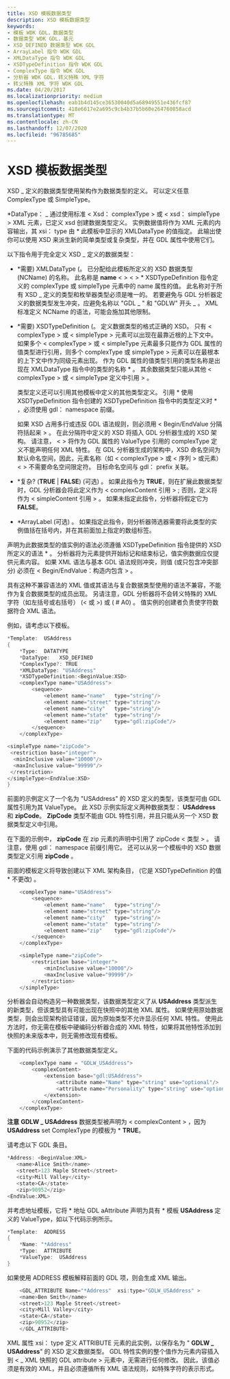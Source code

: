 ```yaml
---
title: XSD 模板数据类型
description: XSD 模板数据类型
keywords:
- 模板 WDK GDL，数据类型
- 数据类型 WDK GDL，基元
- XSD_DEFINED 数据类型 WDK GDL
- ArrayLabel 指令 WDK GDL
- XMLDataType 指令 WDK GDL
- XSDTypeDefinition 指令 WDK GDL
- ComplexType 指令 WDK GDL
- 分析器 WDK GDL，转义特殊 XML 字符
- 转义特殊 XML 字符 WDK GDL
ms.date: 04/20/2017
ms.localizationpriority: medium
ms.openlocfilehash: eab1b4d145ce36530040d5a68949551e436fcf87
ms.sourcegitcommit: 418e6617e2a695c9cb4b37b5b60e264760858acd
ms.translationtype: MT
ms.contentlocale: zh-CN
ms.lasthandoff: 12/07/2020
ms.locfileid: "96785685"
---
```

# <a name="xsd-template-data-types"></a>XSD 模板数据类型


XSD \_ 定义的数据类型使用架构作为数据类型的定义。 可以定义任意 ComplexType 或 SimpleType。

\*DataType： \_ 通过使用标准 &lt; Xsd： complexType &gt; 或 &lt; xsd： simpleType &gt; XML 元素，已定义 xsd 创建数据类型定义。 实例数据值将作为 XML 元素的内容输出，其 xsi： type 由 \* 此模板中显示的 XMLDataType 的值指定。 此输出使你可以使用 XSD 来派生新的简单类型或复杂类型，并在 GDL 属性中使用它们。

以下指令用于完全定义 XSD \_ 定义的数据类型：

-   \*需要) XMLDataType (。 已分配给此模板所定义的 XSD 数据类型 (NCName) 的名称。 此名称是 **name** &lt; &gt; &lt; &gt; \* XSDTypeDefinition 指令定义的 complexType 或 simpleType 元素中的 name 属性的值。 此名称对于所有 XSD \_ 定义的类型和枚举器类型必须是唯一的。 若要避免与 GDL 分析器定义的数据类型发生冲突，应避免名称以 "GDL \_ " 和 "GDLW" 开头 \_ 。 XML 标准定义 NCName 的语法，可能会施加其他限制。

-   \*需要) XSDTypeDefinition (。 定义数据类型的格式正确的 XSD。 只有 &lt; complexType &gt; 或 &lt; simpleType &gt; 元素可以出现在最靠近根的上下文中。 如果多个 &lt; complexType &gt; 或 &lt; simpleType 元素最多只能作为 GDL 属性的值类型进行引用，则多个 complexType 或 simpleType &gt; 元素可以在最根本的上下文中作为同级元素出现。 作为 GDL 属性的值类型引用的类型名称是出现在 XMLDataType 指令中的类型的名称 \* 。 其余数据类型只能从其他 &lt; complexType &gt; 或 &lt; simpleType 定义中引用 &gt; 。

    类型定义还可以引用其他模板中定义的其他类型定义。 引用 \* 使用 XSDTypeDefinition 指令创建的 XSDTypeDefinition 指令中的类型定义时 \* ，必须使用 gdl： namespace 前缀。

    如果 XSD 占用多行或违反 GDL 语法规则，则必须用 &lt; Begin/EndValue 分隔符括起来 &gt; 。 在此分隔符中定义的 XSD 将插入 GDL 分析器生成的 XSD 架构。 请注意， &lt; &gt; 将作为 GDL 属性的 ValueType 引用的 complexType 定义不能声明任何 XML 特性。 在 GDL 分析器生成的架构中，XSD 命名空间为默认命名空间，因此，元素名称（如 &lt; complexType &gt; 或 &lt; 序列 &gt; 或元素） &lt; &gt; 不需要命名空间限定符。 目标命名空间与 gdl： prefix 关联。

-   \*复杂?  (**TRUE**  |  **FALSE**)  (可选) 。 如果此指令为 **TRUE**，则在扩展此数据类型时，GDL 分析器会将此定义作为 &lt; complexContent 引用 &gt; ; 否则，定义将作为 &lt; simpleContent 引用 &gt; 。 如果未指定此指令，分析器将假定它为 **FALSE**。

-   \*ArrayLabel (可选) 。 如果指定此指令，则分析器筛选器需要将此类型的实例值括在括号内，并在其前面加上指定的数组标签。

声明为此数据类型的值实例的语法必须遵循 XSDTypeDefinition 指令提供的 XSD 所定义的语法 \* 。 分析器将为元素提供开始标记和结束标记，值实例数据应仅提供元素内容。 如果 XML 语法与基本 GDL 语法规则冲突，则值 (或只包含冲突部分) 必须在 &lt; Begin/EndValue：构造内包含 &gt; 。

具有这种不兼容语法的 XML 值或其语法与复合数据类型使用的语法不兼容，不能作为复合数据类型的成员出现。 另请注意，GDL 分析器将不会转义特殊的 XML 字符（如左括号或右括号） (&lt; 或 &gt;) 或 ( # A0) 。 值实例的创建者负责使字符数据符合 XML 语法。

例如，请考虑以下模板。

```cpp
*Template:  USAddress
{
    *Type:  DATATYPE
    *DataType:   XSD_DEFINED
    *ComplexType?: TRUE
    *XMLDataType: "USAddress"
    *XSDTypeDefinition:<BeginValue:XSD>
    <complexType name="USAddress">
        <sequence>
            <element name="name"   type="string"/>
            <element name="street" type="string"/>
            <element name="city"   type="string"/>
            <element name="state"  type="string"/>
            <element name="zip"    type="gdl:zipCode"/>
        </sequence>
    </complexType>

<simpleType name="zipCode">
 <restriction base="integer">
  <minInclusive value="10000"/>
  <maxInclusive value="99999"/>
 </restriction>
</simpleType><EndValue:XSD>
}
```

前面的示例定义了一个名为 "USAddress" 的 XSD 定义的类型，该类型可由 GDL 属性引用为其 ValueType。 此 XSD 示例实际定义两种数据类型： **USAddress** 和 **zipCode**。 **ZipCode** 类型不能由 GDL 特性引用，并且只能从另一个 XSD 数据类型定义中引用。

在下面的示例中， **zipCode** 在 zip 元素的声明中引用了 zipCode &lt; 类型 &gt; 。 请注意，使用 gdl： namespace 前缀引用它。 还可以从另一个模板中的 XSD 数据类型定义引用 **zipCode** 。

前面的模板定义将导致创建以下 XML 架构条目， (它是 XSDTypeDefinition 的值 \* 不更改) 。

```cpp
    <complexType name="USAddress">
        <sequence>
            <element name="name"   type="string"/>
            <element name="street" type="string"/>
            <element name="city"   type="string"/>
            <element name="state"  type="string"/>
            <element name="zip"    type="gdl:zipCode"/>
        </sequence>
    </complexType>

    <simpleType name="zipCode">
        <restriction base="integer">
            <minInclusive value="10000"/>
            <maxInclusive value="99999"/>
        </restriction>
    </simpleType>
```

分析器会自动构造另一种数据类型，该数据类型定义了从 **USAddress** 类型派生的新类型，但该类型具有可能出现在快照中的其他 XML 属性。 如果使用原始数据类型，则会出现架构验证错误，因为原始类型不允许显示任何 XML 特性。 使用此方法时，你无需在模板中硬编码分析器合成的 XML 特性，如果将其他特性添加到快照的未来版本中，则无需修改现有模板。

下面的代码示例演示了其他数据类型定义。

```cpp
    <complexType name = "GDLW_USAddress">
        <complexContent>
            <extension base="gdl:USAddress">
                <attribute name="Name" type="string" use="optional"/>
                <attribute name="Personality" type="string" use="optional"/>
            </extension>
        </complexContent>
    </complexType>
```

**注意**  **GDLW \_ USAddress** 数据类型被声明为 &lt; complexContent &gt; ，因为 **USAddress** set ComplexType 的模板为 \* **TRUE**。

 

请考虑以下 GDL 条目。

```cpp
*Address: <BeginValue:XML> 
   <name>Alice Smith</name>
   <street>123 Maple Street</street>
   <city>Mill Valley</city>
   <state>CA</state>
   <zip>90952</zip>
<EndValue:XML>
```

并考虑地址模板，它将 \* 地址 GDL aAttribute 声明为具有 \* 模板 **USAddress** 定义的 ValueType，如以下代码示例所示。

```cpp
*Template:  ADDRESS
{
    *Name: "*Address"
    *Type:  ATTRIBUTE
    *ValueType:  USAddress
}
```

如果使用 ADDRESS 模板解释前面的 GDL 项，则会生成 XML 输出。

```cpp
    <GDL_ATTRIBUTE Name="*Address"  xsi:type="GDLW_USAddress" >
    <name>Ben Smith</name>
    <street>123 Maple Street</street>
    <city>Mill Valley</city>
    <state>CA</state>
    <zip>90952</zip>
    </GDL_ATTRIBUTE>
```

XML 属性 xsi： type 定义 ATTRIBUTE 元素的此实例，以保存名为 " **GDLW \_ USAddress**" 的 XSD 定义数据类型。 GDL 特性实例的整个值作为元素内容插入到 &lt; \_ XML 快照的 GDL attribute &gt; 元素中，无需进行任何修改。 因此，该值必须是有效的 XML，并且必须遵循所有 XML 语法规则，如特殊字符的表示形式。

 

 




